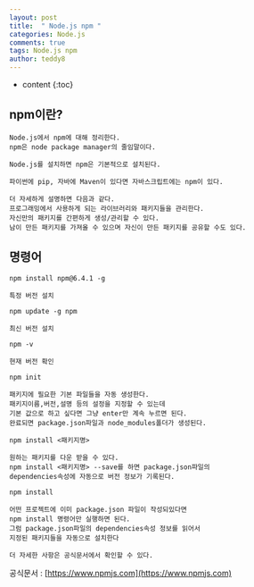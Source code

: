 ```yaml
---
layout: post   
title:  " Node.js npm "
categories: Node.js
comments: true
tags: Node.js npm
author: teddy8  
---
```

* content
{:toc}

## npm이란?
```
Node.js에서 npm에 대해 정리한다.
npm은 node package manager의 줄임말이다.

Node.js를 설치하면 npm은 기본적으로 설치된다.

파이썬에 pip, 자바에 Maven이 있다면 자바스크립트에는 npm이 있다.

더 자세하게 설명하면 다음과 같다.
프로그래밍에서 사용하게 되는 라이브러리와 패키지들을 관리한다.
자신만의 패키지를 간편하게 생성/관리할 수 있다.
남이 만든 패키지를 가져올 수 있으며 자신이 만든 패키지를 공유할 수도 있다.
```

## 명령어

```
npm install npm@6.4.1 -g

특정 버전 설치
```

```
npm update -g npm

최신 버전 설치
```

```
npm -v

현재 버전 확인
```

```
npm init

패키지에 필요한 기본 파일들을 자동 생성한다.
패키지이름,버전,설명 등의 설정을 지정할 수 있는데 
기본 값으로 하고 싶다면 그냥 enter만 계속 누르면 된다.
완료되면 package.json파일과 node_modules폴더가 생성된다.
```

```
npm install <패키지명>

원하는 패키지를 다운 받을 수 있다.
npm install <패키지명> --save를 하면 package.json파일의 
dependencies속성에 자동으로 버전 정보가 기록된다.
```

```
npm install

어떤 프로젝트에 이미 package.json 파일이 작성되있다면 
npm install 명령어만 실행하면 된다.
그럼 package.json파일의 dependencies속성 정보를 읽어서 
지정된 패키지들을 자동으로 설치한다
```

```
더 자세한 사항은 공식문서에서 확인할 수 있다.
```
공식문서 : [https://www.npmjs.com](https://www.npmjs.com)